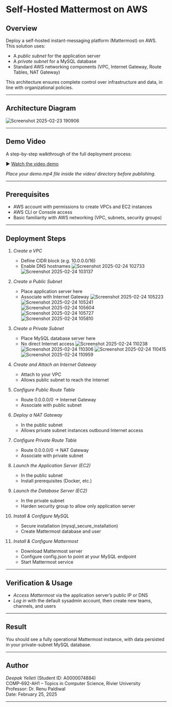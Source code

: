 # Self-Hosted Mattermost on AWS

## Overview
Deploy a self-hosted instant-messaging platform (Mattermost) on AWS. This solution uses:
- A *public subnet* for the application server  
- A *private subnet* for a MySQL database  
- Standard AWS networking components (VPC, Internet Gateway, Route Tables, NAT Gateway)  

This architecture ensures complete control over infrastructure and data, in line with organizational policies.

---

## Architecture Diagram
![Screenshot 2025-02-23 190906](https://github.com/user-attachments/assets/782a64e5-aec7-4d09-b294-f0dc93cb5672)

---

## Demo Video
A step-by-step walkthrough of the full deployment process:

▶ [Watch the video demo](video/demo.mp4)

*Place your demo.mp4 file inside the video/ directory before publishing.*

---

## Prerequisites
- AWS account with permissions to create VPCs and EC2 instances  
- AWS CLI or Console access  
- Basic familiarity with AWS networking (VPC, subnets, security groups)

---

## Deployment Steps

1. *Create a VPC*  
   - Define CIDR block (e.g. 10.0.0.0/16)  
   - Enable DNS hostnames
![Screenshot 2025-02-24 102733](https://github.com/user-attachments/assets/ed639f75-34e9-49d4-accf-474db6e38fce)
![Screenshot 2025-02-24 103137](https://github.com/user-attachments/assets/707f73d8-ab3b-41ef-b0bf-5e3418b6d210)

2. *Create a Public Subnet*  
   - Place application server here  
   - Associate with Internet Gateway
![Screenshot 2025-02-24 105223](https://github.com/user-attachments/assets/7b307f4f-a55a-4df9-9bb8-9163bd1a644a)
![Screenshot 2025-02-24 105241](https://github.com/user-attachments/assets/0ae453c8-e5b6-4571-99ff-44303b56b383)
![Screenshot 2025-02-24 105604](https://github.com/user-attachments/assets/d47a1c8d-4ea6-4e24-9dcc-976ba99210b9)
![Screenshot 2025-02-24 105727](https://github.com/user-attachments/assets/847d42fe-7ecf-4616-90ff-2c62ae18cda4)
![Screenshot 2025-02-24 105810](https://github.com/user-attachments/assets/2febc7f3-96ee-4c51-9f59-0ba48a366d03)

3. *Create a Private Subnet*  
   - Place MySQL database server here  
   - No direct Internet access
![Screenshot 2025-02-24 110238](https://github.com/user-attachments/assets/85846d1f-75c6-4025-acdc-f2773fac427b)
![Screenshot 2025-02-24 110306](https://github.com/user-attachments/assets/33c6735a-ac93-44c2-9e7a-089f333a7397)
![Screenshot 2025-02-24 110415](https://github.com/user-attachments/assets/ebd50f13-25ba-4138-a0d5-6e616bf90eb5)
![Screenshot 2025-02-24 110959](https://github.com/user-attachments/assets/48911f5c-15d8-41bc-b687-e86e022b3628)

4. *Create and Attach an Internet Gateway*  
   - Attach to your VPC  
   - Allows public subnet to reach the Internet

5. *Configure Public Route Table*  
   - Route 0.0.0.0/0 → Internet Gateway  
   - Associate with public subnet

6. *Deploy a NAT Gateway*  
   - In the public subnet  
   - Allows private subnet instances outbound Internet access

7. *Configure Private Route Table*  
   - Route 0.0.0.0/0 → NAT Gateway  
   - Associate with private subnet

8. *Launch the Application Server (EC2)*  
   - In the public subnet  
   - Install prerequisites (Docker, etc.)

9. *Launch the Database Server (EC2)*  
   - In the private subnet  
   - Harden security group to allow only application server

10. *Install & Configure MySQL*  
    - Secure installation (mysql_secure_installation)  
    - Create Mattermost database and user

11. *Install & Configure Mattermost*  
    - Download Mattermost server  
    - Configure config.json to point at your MySQL endpoint  
    - Start Mattermost service

---

## Verification & Usage
- *Access Mattermost* via the application server’s public IP or DNS  
- *Log in* with the default sysadmin account, then create new teams, channels, and users  

---

## Result
You should see a fully operational Mattermost instance, with data persisted in your private-subnet MySQL database.  

---

## Author
*Deepak Yelleti* (Student ID: A0000074884)  
COMP-692-AH1 – Topics in Computer Science, Rivier University  
Professor: Dr. Renu Paldiwal  
Date: February 25, 2025

---
